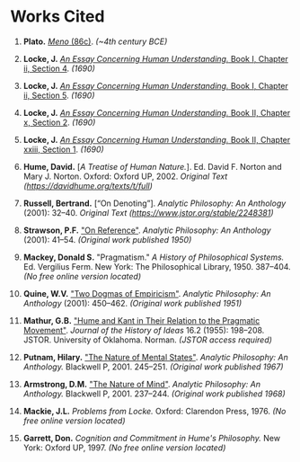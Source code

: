 # Works Cited

1. **Plato.** [*Meno* (86c)](https://www.perseus.tufts.edu/hopper/text?doc=plat.+meno+86c). *(~4th century BCE)*

2. **Locke, J.** [*An Essay Concerning Human Understanding.* Book I, Chapter ii, Section 4](https://www.gutenberg.org/ebooks/10615). *(1690)*

3. **Locke, J.** [*An Essay Concerning Human Understanding.* Book I, Chapter ii, Section 5](https://www.gutenberg.org/ebooks/10615). *(1690)*

4. **Locke, J.** [*An Essay Concerning Human Understanding.* Book II, Chapter x, Section 2](https://www.gutenberg.org/ebooks/10615). *(1690)*

5. **Locke, J.** [*An Essay Concerning Human Understanding.* Book II, Chapter xxiii, Section 1](https://www.gutenberg.org/ebooks/10615). *(1690)*

6. **Hume, David.** [*A Treatise of Human Nature.*]. Ed. David F. Norton and Mary J. Norton. Oxford: Oxford UP, 2002. 
*Original Text (https://davidhume.org/texts/t/full)*

7. **Russell, Bertrand.** [“On Denoting”]. *Analytic Philosophy: An Anthology* (2001): 32–40. *Original Text (https://www.jstor.org/stable/2248381)*

8. **Strawson, P.F.** ["On Reference"](https://philpapers.org/rec/STRAOR). *Analytic Philosophy: An Anthology* (2001): 41–54. *(Original work published 1950)*

9. **Mackey, Donald S.** "Pragmatism." *A History of Philosophical Systems.* Ed. Vergilius Ferm. New York: The Philosophical Library, 1950. 387–404. *(No free online version located)*

10. **Quine, W.V.** ["Two Dogmas of Empiricism"](https://www.ditext.com/quine/quine.html). *Analytic Philosophy: An Anthology* (2001): 450–462. *(Original work published 1951)*

11. **Mathur, G.B.** ["Hume and Kant in Their Relation to the Pragmatic Movement"](https://www.jstor.org/stable/2707682). *Journal of the History of Ideas* 16.2 (1955): 198–208. JSTOR. University of Oklahoma. Norman. *(JSTOR access required)*

12. **Putnam, Hilary.** ["The Nature of Mental States"](https://www.sfu.ca/~jjwaite/putnam.pdf). *Analytic Philosophy: An Anthology.* Blackwell P, 2001. 245–251. *(Original work published 1967)*

13. **Armstrong, D.M.** ["The Nature of Mind"](https://www.uv.es/~fores/programa/ArmstrongTheNatureOfMind.pdf). *Analytic Philosophy: An Anthology.* Blackwell P, 2001. 237–244. *(Original work published 1968)*

14. **Mackie, J.L.** *Problems from Locke.* Oxford: Clarendon Press, 1976. *(No free online version located)*

15. **Garrett, Don.** *Cognition and Commitment in Hume's Philosophy.* New York: Oxford UP, 1997. *(No free online version located)*

